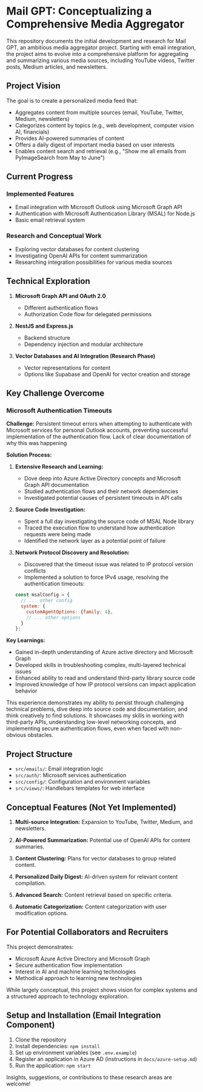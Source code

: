 # Mail GPT: Conceptualizing a Comprehensive Media Aggregator

This repository documents the initial development and research for Mail GPT, an ambitious media aggregator project. Starting with email integration, the project aims to evolve into a comprehensive platform for aggregating and summarizing various media sources, including YouTube videos, Twitter posts, Medium articles, and newsletters.

## Project Vision

The goal is to create a personalized media feed that:
- Aggregates content from multiple sources (email, YouTube, Twitter, Medium, newsletters)
- Categorizes content by topics (e.g., web development, computer vision AI, financials)
- Provides AI-powered summaries of content
- Offers a daily digest of important media based on user interests
- Enables content search and retrieval (e.g., "Show me all emails from PyImageSearch from May to June")

## Current Progress

### Implemented Features
- Email integration with Microsoft Outlook using Microsoft Graph API
- Authentication with Microsoft Authentication Library (MSAL) for Node.js
- Basic email retrieval system

### Research and Conceptual Work
- Exploring vector databases for content clustering
- Investigating OpenAI APIs for content summarization
- Researching integration possibilities for various media sources

## Technical Exploration

1. **Microsoft Graph API and OAuth 2.0**
   - Different authentication flows
   - Authorization Code flow for delegated permissions

2. **NestJS and Express.js**
   - Backend structure
   - Dependency injection and modular architecture

3. **Vector Databases and AI Integration (Research Phase)**
   - Vector representations for content
   - Options like Supabase and OpenAI for vector creation and storage

## Key Challenge Overcome

### Microsoft Authentication Timeouts

**Challenge:** Persistent timeout errors when attempting to authenticate with Microsoft services for personal Outlook accounts, preventing successful implementation of the authentication flow. Lack of clear documentation of why this was happening

**Solution Process:**
1. **Extensive Research and Learning:**
   - Dove deep into Azure Active Directory concepts and Microsoft Graph API documentation
   - Studied authentication flows and their network dependencies
   - Investigated potential causes of persistent timeouts in API calls

3. **Source Code Investigation:**
   - Spent a full day investigating the source code of MSAL Node library
   - Traced the execution flow to understand how authentication requests were being made
   - Identified the network layer as a potential point of failure

4. **Network Protocol Discovery and Resolution:**
   - Discovered that the timeout issue was related to IP protocol version conflicts
   - Implemented a solution to force IPv4 usage, resolving the authentication timeouts:

   ```javascript
   const msalConfig = {
     // ... other config
     system: {
       customAgentOptions: {family: 4},
       // ... other options
     }
   };
   ```

**Key Learnings:**
- Gained in-depth understanding of Azure active directory and Microsoft Graph
- Developed skills in troubleshooting complex, multi-layered technical issues
- Enhanced ability to read and understand third-party library source code
- Improved knowledge of how IP protocol versions can impact application behavior

This experience demonstrates my ability to persist through challenging technical problems, dive deep into source code and documentation, and think creatively to find solutions. It showcases my skills in working with third-party APIs, understanding low-level networking concepts, and implementing secure authentication flows, even when faced with non-obvious obstacles.

## Project Structure

- `src/emails/`: Email integration logic
- `src/auth/`: Microsoft services authentication
- `src/config/`: Configuration and environment variables
- `src/views/`: Handlebars templates for web interface

## Conceptual Features (Not Yet Implemented)

1. **Multi-source Integration:** Expansion to YouTube, Twitter, Medium, and newsletters.

2. **AI-Powered Summarization:** Potential use of OpenAI APIs for content summaries.

3. **Content Clustering:** Plans for vector databases to group related content.

4. **Personalized Daily Digest:** AI-driven system for relevant content compilation.

5. **Advanced Search:** Content retrieval based on specific criteria.

6. **Automatic Categorization:** Content categorization with user modification options.

## For Potential Collaborators and Recruiters

This project demonstrates:
- Microsoft Azure Active Directory and Microsoft Graph
- Secure authentication flow implementation
- Interest in AI and machine learning technologies
- Methodical approach to learning new technologies

While largely conceptual, this project shows vision for complex systems and a structured approach to technology exploration.

## Setup and Installation (Email Integration Component)

1. Clone the repository
2. Install dependencies: `npm install`
3. Set up environment variables (see `.env.example`)
4. Register an application in Azure AD (instructions in `docs/azure-setup.md`)
5. Run the application: `npm start`

Insights, suggestions, or contributions to these research areas are welcome!